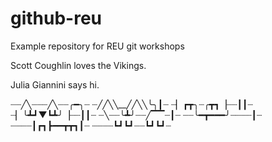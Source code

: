 # github-reu
Example repository for REU git workshops

Scott Coughlin loves the Vikings.

Julia Giannini says hi. 

┈┈╱╲┈┈┈╱╲┈┈╭━╮┈
┈╱╱╲╲__╱╱╲╲╰╮┃┈
┈▏┏┳╮┈╭┳┓▕┈┈┃┃┈
┈▏╰┻┛▼┗┻╯▕┈┈┃┃┈
┈╲┈┈╰┻╯┈┈╱▔▔┈┃┈
┈┈╰━┳━━━╯┈┈┈┈┃┈
┈┈┈┈┃┏┓┣━━┳┳┓┃┈
┈┈┈┈┗┛┗┛┈┈┗┛┗┛┈
